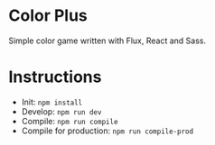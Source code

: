 Color Plus
==============================
Simple color game written with Flux, React and Sass.


Instructions
==============================
- Init: `npm install`
- Develop: `npm run dev`
- Compile: `npm run compile`
- Compile for production: `npm run compile-prod`
